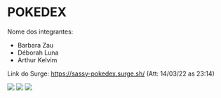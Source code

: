 # POKEDEX

Nome dos integrantes: 
- Barbara Zau
- Déborah Luna
- Arthur Kelvim

Link do Surge: https://sassy-pokedex.surge.sh/ (Att: 14/03/22 as 23:14)

<img src="https://user-images.githubusercontent.com/85260996/158283446-8bba77ff-766c-41cc-b0ff-1d5bb230b384.png">
<img src="https://user-images.githubusercontent.com/85260996/158289199-8f6b86ff-8d22-4770-814e-07ab6f219a2b.png">
<img src="https://user-images.githubusercontent.com/85260996/158294084-b0086796-d3f1-4e36-b832-eeb856f8711d.png">

